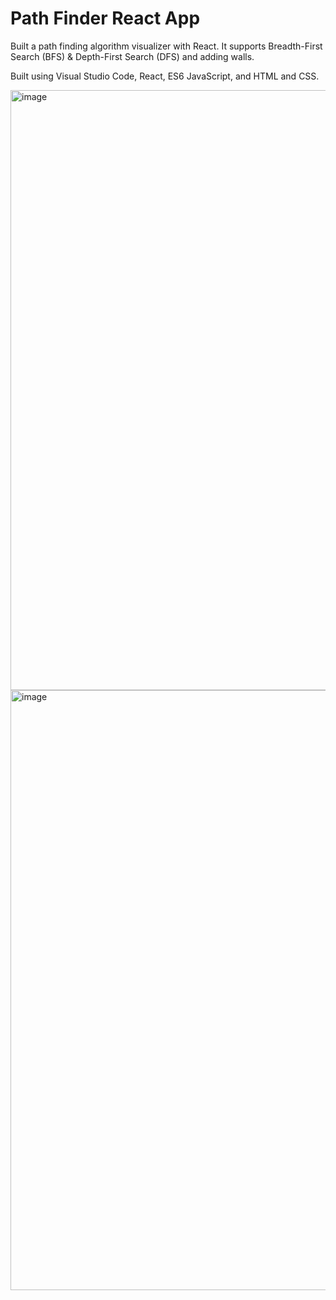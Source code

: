 # Path Finder React App

Built a path finding algorithm visualizer with React. It supports Breadth-First Search (BFS) & Depth-First Search (DFS) and adding walls.

Built using Visual Studio Code, React, ES6 JavaScript, and HTML and CSS.

<img width="960" alt="image" src="https://user-images.githubusercontent.com/85636187/210973480-460d4f44-2e62-48a9-917a-7c9d3b37d28e.png">

<img width="960" alt="image" src="https://user-images.githubusercontent.com/85636187/210973544-05093b93-85d8-484c-832c-c69df678b636.png">